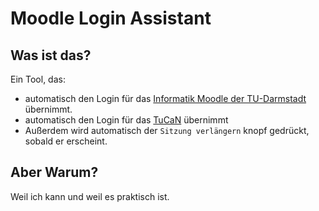 # Moodle Login Assistant
## Was ist das?
Ein Tool, das:
- automatisch den Login für das [Informatik Moodle der TU-Darmstadt](https://moodle.informatik.tu-darmstadt.de/) übernimmt.
- automatisch den Login für das [TuCaN](https://www.tucan.tu-darmstadt.de/) übernimmt
- Außerdem wird automatisch der `Sitzung verlängern` knopf gedrückt, sobald er erscheint.
## Aber Warum?
Weil ich kann und weil es praktisch ist.